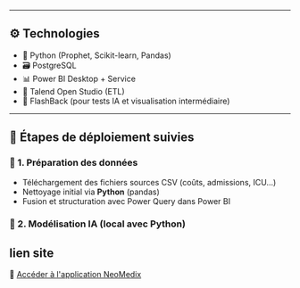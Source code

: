 
---

## ⚙️ Technologies

- 🧠 Python (Prophet, Scikit-learn, Pandas)
- 🗃️ PostgreSQL
- 📊 Power BI Desktop + Service
- 🔄 Talend Open Studio (ETL)
- 🧪 FlashBack (pour tests IA et visualisation intermédiaire)

---

## 🚀 Étapes de déploiement suivies

### 🧩 1. Préparation des données

- Téléchargement des fichiers sources CSV (coûts, admissions, ICU...)
- Nettoyage initial via **Python** (pandas)
- Fusion et structuration avec Power Query dans Power BI

### 🧠 2. Modélisation IA (local avec Python)

#####
## lien site

🔗 [Accéder à l'application NeoMedix](localhost:4200/login) 


